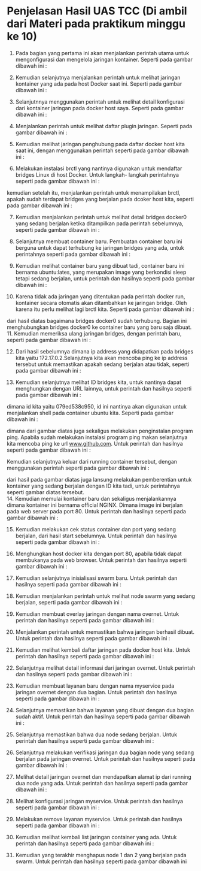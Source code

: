 # Penjelasan Hasil UAS TCC (Di ambil dari Materi pada praktikum minggu ke 10)


1. Pada bagian yang pertama ini akan menjalankan perintah utama untuk mengonfigurasi dan mengelola jaringan kontainer. Seperti pada gambar dibawah ini :<br/>

2. Kemudian selanjutnya menjalankan perintah untuk melihat jaringan kontainer yang ada pada host Docker saat ini. Seperti pada gambar dibawah ini :<br/>

3. Selanjutnnya menggunakan perintah untuk melihat detail konfigurasi dari kontainer jaringan pada docker host saya. Seperti pada gambar dibawah ini :<br/>

4. Menjalankan perintah untuk melihat daftar plugin jaringan. Seperti pada gambar dibawah ini :<br/>

5. Kemudian melihat jaringan penghubung pada daftar docker host kita saat ini, dengan menggunakan perintah seperti pada gambar dibawah ini :<br/>

6. Melakukan instalasi brctl yang nantinya digunakan untuk mendaftar bridges Linux di host Docker. Untuk langkah- langkah perintahnya seperti pada gambar dibawah ini :<br/>

kemudian setelah itu, menjalankan perintah untuk menampilakan brctl, apakah sudah terdapat bridges yang berjalan pada dcoker host kita, seperti pada gambar dibawah ini :<br/>

7. Kemudian menjalankan perintah untuk melihat detail bridges docker0 yang sedang berjalan ketika ditampilkan pada perintah sebelumnya, seperti pada gambar dibawah ini :<br>

8. Selanjutnya membuat container baru. Pembuatan container baru ini berguna untuk dapat terhubung ke jaringan bridges yang ada, untuk perintahnya seperti pada gambar dibawah ini :<br/>

9. Kemudian melihat container baru yang dibuat tadi, container baru ini bernama ubuntu:lates, yang merupakan image yang berkondisi sleep tetapi sedang berjalan, untuk perintah dan hasilnya seperti pada gambar dibawah ini :<br/>

10. Karena tidak ada jaringan yang ditentukan pada perintah docker run, kontainer secara otomatis akan ditambahkan ke jaringan bridge. Oleh karena itu perlu melihat lagi brctl kita. Seperti pada gambar dibawah ini :<br/>

dari hasil diatas bagaimana bridges docker0 sudah terhubung. Bagian ini menghubungkan bridges docker0 ke container baru yang baru saja dibuat.
11. Kemudian memeriksa ulang jaringan bridges, dengan perintah baru, seperti pada gambar dibawah ini :<br/>

12. Dari hasil sebelumnya dimana ip address yang didapatkan pada bridges kita yaitu 172.17.0.2.Selanjutnya kita akan mencoba ping ke ip address tersebut untuk memastikan apakah sedang berjalan atau tidak, seperti pada gambar dibawah ini :<br/>

13. Kemudian selanjutnya melihat ID bridges kita, untuk nantinya dapat menghungkan dengan URL lainnya, untuk perintah dan hasilnya seperti pada gambar dibawah ini :<br/>

dimana id kita yaitu 079ed538c950, id ini nantinya akan digunakan untuk menjalankan shell pada container ubuntu kita. Seperti pada gambar dibawah ini :<br/>

dimana dari gambar diatas juga sekaligus melakukan penginstalan program ping. Apabila sudah melakukan instalasi program ping makan selanjutnya kita mencoba ping ke url www.github.com. Untuk perintah dan hasilnya seperti pada gambar dibawah ini :<br/>

Kemudian selanjutnya keluar dari running container tersebut, dengan menggunakan perintah seperti pada gambar dibawah ini :<br/>

dari hasil pada gambar diatas juga lansung melakukan pemberentian untuk kontainer yang sedang berjalan dengan ID kita tadi, untuk perintahnya seperti gambar diatas tersebut.<br/>
14. Kemudian memulai kontainer baru dan sekaligus menjalankannya dimana kontainer ini bernama official NGINX. Dimana image ini berjalan pada web server pada port 80. Untuk perintah dan hasilnya seperti pada gambar dibawah ini :<br/>

15. Kemudian melakukan cek status container dan port yang sedang berjalan, dari hasil start sebelumnya. Untuk perintah dan hasilnya seperti pada gambar dibawah ini :<br/>

16. Menghungkan host docker kita dengan port 80, apabila tidak dapat membukanya pada web browser. Untuk perintah dan hasilnya seperti gambar dibawah ini :<br/>

17. Kemudian selanjutnya inisialisasi swarm baru. Untuk perintah dan hasilnya seperti pada gambar dibawah ini :<br/>

18. Kemudian menjalankan perintah untuk melihat node swarm yang sedang berjalan, seperti pada gambar dibawah ini :<br/>

19. Kemudian membuat overlay jaringan dengan nama overnet. Untuk perintah dan hasilnya seperti pada gambar dibawah ini :<br/>

20. Menjalankan perintah untuk memastikan bahwa jaringan berhasil dibuat. Untuk perintah dan hasilnya seperti pada gambar dibawah ini :<br/>

21. Kemudian melihat kembali daftar jaringan pada docker host kita. Untuk perintah dan hasilnya seperti pada gambar dibawah ini :<br/>

22. Selanjutnya melihat detail informasi dari jaringan overnet. Untuk perintah dan hasilnya seperti pada gambar dibawah ini :<br/>

23. Kemudian membuat layanan baru dengan nama myservice pada jaringan overnet dengan dua bagian. Untuk perintah dan hasilnya seperti pada gambar dibawah ini :<br/>

24. Selanjutnya memastikan bahwa layanan yang dibuat dengan dua bagian sudah aktif. Untuk perintah dan hasilnya seperti pada gambar dibawah ini :<br/>

25. Selanjutnya memastikan bahwa dua node sedang berjalan. Untuk perintah dan hasilnya seperti pada gambar dibawah ini :<br/>

26. Selanjutnya melakukan verifikasi jaringan dua bagian node yang sedang berjalan pada jaringan overnet. Untuk perintah dan hasilnya seperti pada gambar dibawah ini :<br/>

27. Melihat detail jaringan overnet dan mendapatkan alamat ip dari running dua node yang ada. Untuk perintah dan hasilnya seperti pada gambar dibawah ini :<br/>

28. Melihat konfigurasi jaringan myservice. Untuk perintah dan hasilnya seperti pada gambar dibawah ini :<br/>

29. Melakukan remove layanan myservice. Untuk perintah dan hasilnya seperti pada gambar dibawah ini :<br/>

30. Kemudian melihat kembali list jaringan container yang ada. Untuk perintah dan hasilnya seperti pada gambar dibawah ini :<br/>

31. Kemudian yang terakhir menghapus node 1 dan 2 yang berjalan pada swarm. Untuk perintah dan hasilnya seperti pada gambar dibawah ini 




